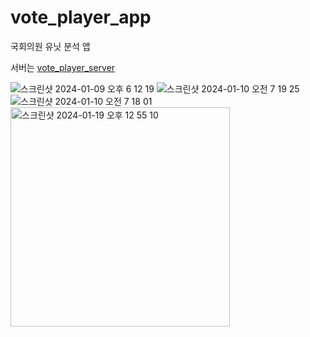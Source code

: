 # vote_player_app

국회의원 유닛 분석 앱

서버는 [vote_player_server](https://github.com/Seunghyum/vote_player_server)

![스크린샷 2024-01-09 오후 6 12 19](https://github.com/Seunghyum/vote_player_app/assets/13027315/c56e5c68-c8df-4c35-94e1-d916d3fceeec)
![스크린샷 2024-01-10 오전 7 19 25](https://github.com/Seunghyum/vote_player_app/assets/13027315/6c07cc5f-9785-4278-a726-6f29423be4fc)
![스크린샷 2024-01-10 오전 7 18 01](https://github.com/Seunghyum/vote_player_app/assets/13027315/3b45ecab-ea54-452f-bdad-5d76bee5aaa7)
<img width="351" alt="스크린샷 2024-01-19 오후 12 55 10" src="https://github.com/Seunghyum/vote_player_app/assets/13027315/a43bf7c5-ab41-4f17-ba0d-516a6b14ebdf">
